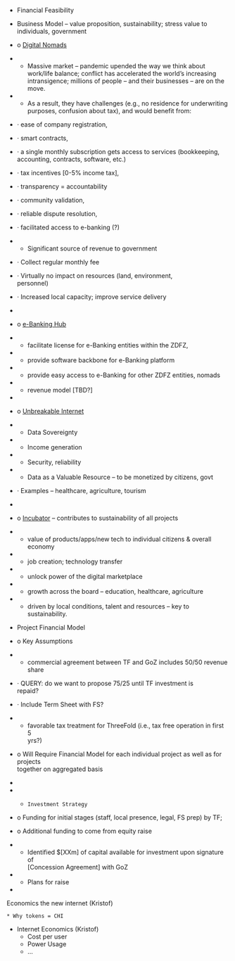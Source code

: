 * Financial Feasibility
* Business Model – value proposition, sustainability; stress value to individuals, government
* o   <span style="text-decoration:underline;">Digital Nomads</span>
* -  Massive market – pandemic upended the way we think about work/life balance; conflict has accelerated the world’s increasing intransigence; millions of people – and their businesses – are on the move.
* -  As a result, they have challenges (e.g., no residence for underwriting  \
   purposes, confusion about tax), and would benefit from:
* ·  	ease of company registration,
* ·  	smart contracts,
* ·  	a single monthly subscription gets access to services (bookkeeping, accounting, contracts, software, etc.)
* ·  	tax incentives [0-5% income tax],
* ·  	transparency = accountability
* ·  	community validation,
* ·  	reliable dispute resolution,
* ·  	facilitated access to e-banking (?)
* -  Significant source of revenue to government
* ·  	Collect regular monthly fee
* ·  	Virtually no impact on resources (land, environment, \
	personnel)
* ·  	Increased local capacity; improve service delivery
* 
* o   <span style="text-decoration:underline;">e-Banking Hub</span>
* -  facilitate license for e-Banking entities within the ZDFZ,
* -  provide software backbone for e-Banking platform
* -  provide easy access to e-Banking for other ZDFZ entities, nomads
* -  revenue model [TBD?]
*  
* o   <span style="text-decoration:underline;">Unbreakable Internet</span>
* -  Data Sovereignty
* -  Income generation
* -  Security, reliability
* -  Data as a Valuable Resource – to be monetized by citizens, govt
* ·  Examples – healthcare, agriculture, tourism
*  
* o   <span style="text-decoration:underline;">Incubator</span> – contributes to sustainability of all projects
* -  value of products/apps/new tech to individual citizens & overall  \
   economy
* -  job creation; technology transfer
* -  unlock power of the digital marketplace
* -  growth across the board – education, healthcare, agriculture
* -  driven by local conditions, talent and resources – key to sustainability.
* Project Financial Model
* o   Key Assumptions
* -  commercial agreement between TF and GoZ includes 50/50 revenue  \
   share
* ·  QUERY:  do we want to propose 75/25 until TF investment is  \
  repaid?
* ·  Include Term Sheet with FS?
* -  favorable tax treatment for ThreeFold (i.e., tax free operation in first 5  \
   yrs?)
* o   Will Require Financial Model for each individual project as well as for projects  \
     together on aggregated basis
*  
* -   	Investment Strategy
* o   Funding for initial stages (staff, local presence, legal, FS prep) by TF;
* o   Additional funding to come from equity raise
* -  Identified $[XXm] of capital available for investment upon signature of     \
  [Concession Agreement] with GoZ
* -  Plans for raise



* 
Economics the new internet (Kristof)


    * Why tokens = CHI
* Internet Economics (Kristof)
    * Cost per user
    * Power Usage
    * …
